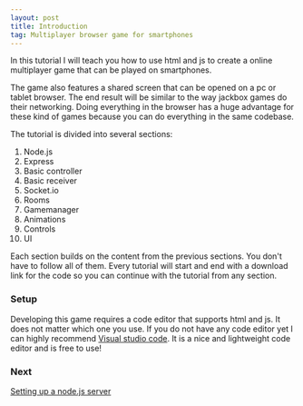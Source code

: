 ```yaml
---
layout: post
title: Introduction
tag: Multiplayer browser game for smartphones
---
```


In this tutorial I will teach you how to use html and js to create a online multiplayer game that can be played on smartphones. 

The game also features a shared screen that can be opened on a pc or tablet browser. The end result will be similar to the way jackbox games do their networking. Doing everything in the browser has a huge advantage for these kind of games because you can do everything in the same codebase.

The tutorial is divided into several sections:

1. Node.js
2. Express
3. Basic controller
4. Basic receiver
5. Socket.io
6. Rooms
7. Gamemanager
8. Animations
9. Controls
10. UI

Each section builds on the content from the previous sections. You don't have to follow all of them. Every tutorial will start and end with a download link for the code so you can continue with the tutorial from any section.

### Setup

Developing this game requires a code editor that supports html and js. It does not matter which one you use. If you do not have any code editor yet I can highly recommend [Visual studio code](https://code.visualstudio.com/). It is a nice and lightweight code editor and is free to use!

### Next

[Setting up a node.js server]()
